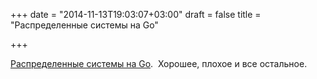 +++
date = "2014-11-13T19:03:07+03:00"
draft = false
title = "Распределенные системы на Go"

+++

<p><a href="http://www.hakkalabs.co/articles/distributed-systems-go-good-bad-otherwise">Распределенные системы на Go</a>. &nbsp;Хорошее, плохое и все остальное.</p>


